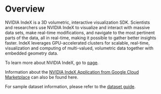# Overview

NVIDIA IndeX is a 3D volumetric, interactive visualization SDK.  Scientists and
researchers use NVIDIA IndeX to visualize and interact with massive data sets,
make real-time modifications, and navigate to the most pertinent parts of the
data, all in real-time, making it possible to gather better insights faster.
IndeX leverages GPU-accelerated clusters for scalable, real-time, visualization
and computing of multi-valued, volumetric data together with embedded geometry
data.

To learn more about NVIDIA IndeX, go to [page](https://developer.nvidia.com/index).

Information about the [NVIDIA IndeX Application from Google Cloud Marketplace](doc/gke-app.md)
can also be found here.

For sample dataset information, please refer to the [dataset guide](doc/datasets.md).

